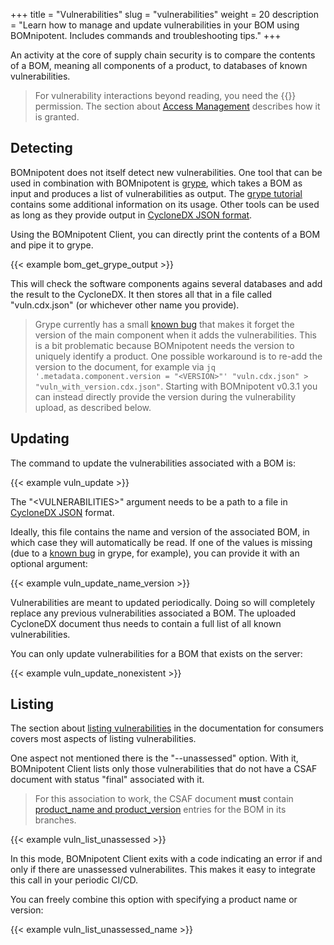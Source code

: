 +++
title = "Vulnerabilities"
slug = "vulnerabilities"
weight = 20
description = "Learn how to manage and update vulnerabilities in your BOM using BOMnipotent. Includes commands and troubleshooting tips."
+++

An activity at the core of supply chain security is to compare the contents of a BOM, meaning all components of a product, to databases of known vulnerabilities.

> For vulnerability interactions beyond reading, you need the {{<vuln-management-en>}} permission. The section about [Access Management](/client/manager/access-management/) describes how it is granted.

## Detecting

BOMnipotent does not itself detect new vulnerabilities. One tool that can be used in combination with BOMnipotent is [grype](https://github.com/anchore/grype), which takes a BOM as input and produces a list of vulnerabilities as output. The [grype tutorial](/integration/grype/) contains some additional information on its usage. Other tools can be used as long as they provide output in [CycloneDX JSON format](https://cyclonedx.org/).

Using the BOMnipotent Client, you can directly print the contents of a BOM and pipe it to grype.

{{< example bom_get_grype_output >}}

This will check the software components agains several databases and add the result to the CycloneDX. It then stores all that in a file called "vuln.cdx.json" (or whichever other name you provide).

> Grype currently has a small [known bug](https://github.com/anchore/grype/issues/2418) that makes it forget the version of the main component when it adds the vulnerabilities. This is a bit problematic because BOMnipotent needs the version to uniquely identify a product. One possible workaround is to re-add the version to the document, for example via `jq '.metadata.component.version = "<VERSION>"' "vuln.cdx.json" > "vuln_with_version.cdx.json"`. Starting with BOMnipotent v0.3.1 you can instead directly provide the version during the vulnerability upload, as described below.

## Updating

The command to update the vulnerabilities associated with a BOM is:

{{< example vuln_update >}}

The "\<VULNERABILITIES\>" argument needs to be a path to a file in [CycloneDX JSON](https://cyclonedx.org/) format.

Ideally, this file contains the name and version of the associated BOM, in which case they will automatically be read. If one of the values is missing (due to a [known bug](https://github.com/anchore/grype/issues/2418) in grype, for example), you can provide it with an optional argument:

{{< example vuln_update_name_version >}}

Vulnerabilities are meant to updated periodically. Doing so will completely replace any previous vulnerabilities associated a BOM. The uploaded CycloneDX document thus needs to contain a full list of all known vulnerabilities.

You can only update vulnerabilities for a BOM that exists on the server:

{{< example vuln_update_nonexistent >}}

## Listing

The section about [listing vulnerabilities](/client/consumer/vulnerabilities/) in the documentation for consumers covers most aspects of listing vulnerabilities.

One aspect not mentioned there is the "--unassessed" option. With it, BOMnipotent Client lists only those vulnerabilities that do not have a CSAF document with status "final" associated with it.

> For this association to work, the CSAF document **must** contain [product_name and product_version](/integration/secvisogram/#association-with-boms) entries for the BOM in its branches.

{{< example vuln_list_unassessed >}}

In this mode, BOMnipotent Client exits with a code indicating an error if and only if there are unassessed vulnerabilites. This makes it easy to integrate this call in your periodic CI/CD.

You can freely combine this option with specifying a product name or version:

{{< example vuln_list_unassessed_name >}}
